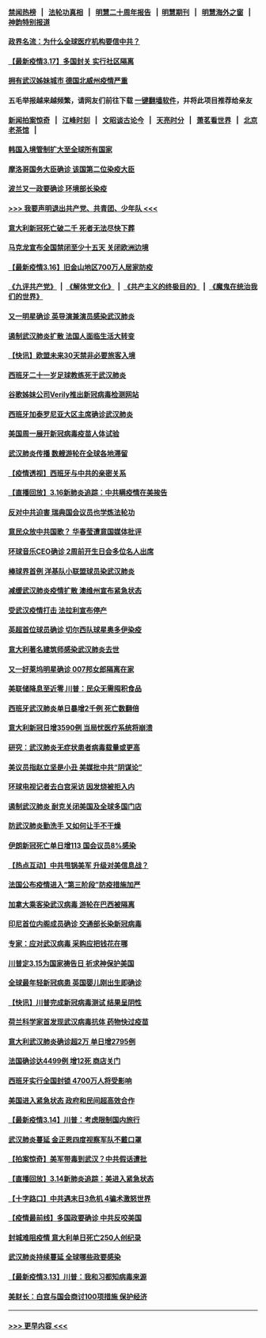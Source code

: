 #### [禁闻热榜](热点新闻.md?=0)  &nbsp;&nbsp;|&nbsp;&nbsp; [法轮功真相](https://github.com/gfw-breaker/truth/blob/master/README.md?=0) &nbsp;&nbsp;|&nbsp;&nbsp; [明慧二十周年报告](https://github.com/gfw-breaker/mh-reports/blob/master/README.md?=0) &nbsp;&nbsp;|&nbsp;&nbsp;[明慧期刊](https://github.com/gfw-breaker/mh-qikan) &nbsp;&nbsp;|&nbsp;&nbsp; [明慧海外之窗](https://github.com/gfw-breaker/mh-news/blob/master/README.md?=0) &nbsp;&nbsp;|&nbsp;&nbsp; [神韵特别报道](https://github.com/gfw-breaker/mh-news/blob/master/shenyun.md?=0)
#### [政界名流：为什么全球医疗机构要信中共？](../pages/nsc418/n11945479.md?t=03172031) 
#### [【最新疫情3.17】多国封关 实行社区隔离](../pages/nsc418/n11945621.md?t=03172031) 
#### [拥有武汉姊妹城市 德国北威州疫情严重](../pages/nsc418/n11945308.md?t=03172031) 
#### 五毛举报越来越频繁，请网友们前往下载 [一键翻墙软件](https://github.com/gfw-breaker/ssr-accounts)，并将此项目推荐给亲友
#### [新闻拍案惊奇](https://github.com/gfw-breaker/banned-news/blob/master/pages/link4.md) &nbsp;&nbsp;|&nbsp;&nbsp; [江峰时刻](https://github.com/gfw-breaker/banned-news/blob/master/pages/link4.md) &nbsp;&nbsp;|&nbsp;&nbsp; [文昭谈古论今](https://github.com/gfw-breaker/banned-news/blob/master/pages/link4.md) &nbsp;&nbsp;|&nbsp;&nbsp; [天亮时分](https://github.com/gfw-breaker/banned-news/blob/master/pages/link4.md) &nbsp;&nbsp;|&nbsp;&nbsp; [萧茗看世界](https://github.com/gfw-breaker/banned-news/blob/master/pages/link4.md) &nbsp;&nbsp;|&nbsp;&nbsp; [北京老茶馆](https://github.com/gfw-breaker/banned-news/blob/master/pages/link4.md) &nbsp;&nbsp;|&nbsp;&nbsp; 
#### [韩国入境管制扩大至全球所有国家](../pages/nsc418/n11946052.md?t=03172031) 
#### [摩洛哥国务大臣确诊 该国第二位染疫大臣](../pages/nsc418/n11946118.md?t=03172031) 
#### [波兰又一政要确诊 环境部长染疫](../pages/nsc418/n11945855.md?t=03172031) 
#### [>>> 我要声明退出共产党、共青团、少年队 <<<](https://github.com/begood0513/goodnews/blob/master/quit/letter.md) 
#### [意大利新冠死亡破二千 死者无法尽快下葬](../pages/nsc418/n11945606.md?t=03172031) 
#### [马克龙宣布全国禁闭至少十五天 关闭欧洲边境](../pages/nsc418/n11945485.md?t=03172031) 
#### [【最新疫情3.16】旧金山地区700万人居家防疫](../pages/nsc418/n11942860.md?t=03172031) 
#### [《九评共产党》](https://github.com/begood0513/9ping.md/blob/master/README.md) &nbsp;|&nbsp; [《解体党文化》](../../../../jtdwh.md/blob/master/README.md)  &nbsp;|&nbsp; [《共产主义的终极目的》](../../../../gczydzjmd.md/blob/master/README.md) &nbsp;|&nbsp; [《魔鬼在统治我们的世界》](../../../../mgztzwmdsj.md/blob/master/README.md) 
#### [又一明星确诊 英导演兼演员感染武汉肺炎](../pages/nsc418/n11945401.md?t=03172031) 
#### [遏制武汉肺炎扩散 法国人面临生活大转变](../pages/nsc418/n11945061.md?t=03172031) 
#### [【快讯】欧盟未来30天禁非必要旅客入境](../pages/nsc418/n11944904.md?t=03172031) 
#### [西班牙二十一岁足球教练死于武汉肺炎](../pages/nsc418/n11945064.md?t=03172031) 
#### [谷歌姊妹公司Verily推出新冠病毒检测网站](../pages/nsc418/n11945017.md?t=03172031) 
#### [西班牙加泰罗尼亚大区主席确诊武汉肺炎](../pages/nsc418/n11944803.md?t=03172031) 
#### [美国周一展开新冠病毒疫苗人体试验](../pages/nsc418/n11944761.md?t=03172031) 
#### [武汉肺炎传播 数艘游轮在全球各地滞留](../pages/nsc418/n11944636.md?t=03172031) 
#### [【疫情透视】西班牙与中共的亲密关系](../pages/nsc418/n11942614.md?t=03172031) 
#### [【直播回放】3.16新肺炎追踪：中共瞒疫情在美挨告](../pages/nsc418/n11944429.md?t=03172031) 
#### [反对中共迫害 瑞典国会议员也学炼法轮功](../pages/nsc418/n11942100.md?t=03172031) 
#### [意民众放中共国歌？ 华春莹遭意国媒体批评](../pages/nsc418/n11944059.md?t=03172031) 
#### [环球音乐CEO确诊 2周前开生日会多位名人出席](../pages/nsc418/n11943534.md?t=03172031) 
#### [棒球界首例 洋基队小联盟球员染武汉肺炎](../pages/nsc418/n11943281.md?t=03172031) 
#### [减缓武汉肺炎疫情扩散 澳维州宣布紧急状态](../pages/nsc418/n11943533.md?t=03172031) 
#### [受武汉疫情打击 法拉利宣布停产](../pages/nsc418/n11942936.md?t=03172031) 
#### [英超首位球员确诊 切尔西队球星奥多伊染疫](../pages/nsc418/n11937187.md?t=03172031) 
#### [意大利著名建筑师感染武汉肺炎去世](../pages/nsc418/n11943211.md?t=03172031) 
#### [又一好莱坞明星确诊 007邦女郎隔离在家](../pages/nsc418/n11943213.md?t=03172031) 
#### [美联储降息至近零 川普：民众无需囤积食品](../pages/nsc418/n11943043.md?t=03172031) 
#### [西班牙武汉肺炎单日暴增2千例 死亡数翻倍](../pages/nsc418/n11942800.md?t=03172031) 
#### [意大利新冠日增3590例 当局忧医疗系统将崩溃](../pages/nsc418/n11942691.md?t=03172031) 
#### [研究：武汉肺炎无症状患者病毒载量或更高](../pages/nsc418/n11942608.md?t=03172031) 
#### [美议员指赵立坚是小丑 美媒批中共“阴谋论”](../pages/nsc418/n11942370.md?t=03172031) 
#### [环球电视记者去白宫采访 因发烧被拒入内](../pages/nsc418/n11942516.md?t=03172031) 
#### [遏制武汉肺炎 耐克关闭美国及全球多国门店](../pages/nsc418/n11942366.md?t=03172031) 
#### [防武汉肺炎勤洗手 又如何让手不干燥](../pages/nsc418/n11942105.md?t=03172031) 
#### [伊朗新冠死亡单日增113 国会议员8%感染](../pages/nsc418/n11942119.md?t=03172031) 
#### [【热点互动】中共甩锅美军 升级对美信息战？](../pages/nsc418/n11940633.md?t=03172031) 
#### [法国公布疫情进入“第三阶段”防疫措施加严](../pages/nsc418/n11940878.md?t=03172031) 
#### [加拿大乘客染武汉病毒 游轮在巴西被隔离](../pages/nsc418/n11941905.md?t=03172031) 
#### [印尼首位内阁成员确诊 交通部长染新冠病毒](../pages/nsc418/n11941920.md?t=03172031) 
#### [专家：应对武汉病毒 采购应把钱花在哪](../pages/nsc418/n11941763.md?t=03172031) 
#### [川普定3.15为国家祷告日 祈求神保护美国](../pages/nsc418/n11941475.md?t=03172031) 
#### [全球最年轻新冠病患 英国婴儿刚出生即确诊](../pages/nsc418/n11941506.md?t=03172031) 
#### [【快讯】川普完成新冠病毒测试 结果呈阴性](../pages/nsc418/n11941045.md?t=03172031) 
#### [荷兰科学家首发现武汉病毒抗体 药物快过疫苗](../pages/nsc418/n11940920.md?t=03172031) 
#### [意大利武汉肺炎确诊超2万 单日增2795例](../pages/nsc418/n11940828.md?t=03172031) 
#### [法国确诊达4499例 增12死 商店关门](../pages/nsc418/n11940834.md?t=03172031) 
#### [西班牙实行全国封锁 4700万人将受影响](../pages/nsc418/n11940852.md?t=03172031) 
#### [美国进入紧急状态 政府和民间超高效合作](../pages/nsc418/n11940720.md?t=03172031) 
#### [【最新疫情3.14】川普：考虑限制国内旅行](../pages/nsc418/n11939189.md?t=03172031) 
#### [武汉肺炎蔓延 金正恩四度视察军队不戴口罩](../pages/nsc418/n11940303.md?t=03172031) 
#### [【拍案惊奇】美军带毒到武汉？中共假话遭批](../pages/nsc418/n11939240.md?t=03172031) 
#### [【直播回放】3.14新肺炎追踪：美进入紧急状态](../pages/nsc418/n11940229.md?t=03172031) 
#### [【十字路口】中共遇末日3危机 4骗术激怒世界](../pages/nsc418/n11939218.md?t=03172031) 
#### [【疫情最前线】多国政要确诊 中共反咬美国](../pages/nsc418/n11938734.md?t=03172031) 
#### [封城难阻疫情 意大利单日死亡250人创纪录](../pages/nsc418/n11939185.md?t=03172031) 
#### [武汉肺炎持续蔓延 全球哪些政要感染](../pages/nsc418/n11938672.md?t=03172031) 
#### [【最新疫情3.13】川普：我和习都知病毒来源](../pages/nsc418/n11936755.md?t=03172031) 
#### [美财长：白宫与国会商讨100项措施 保护经济](../pages/nsc418/n11938829.md?t=03172031) 

----
#### [ >>> 更早内容 <<< ](../indexes/nsc418-earlier.md)
